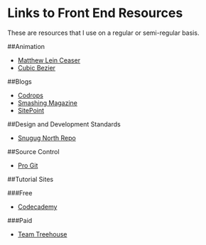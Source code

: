 Links to Front End Resources
============================

These are resources that I use on a regular or semi-regular basis.

##Animation
* [Matthew Lein Ceaser](http://matthewlein.com/ceaser/)
* [Cubic Bezier](http://cubic-bezier.com/)

##Blogs
* [Codrops](http://tympanus.net/codrops/)
* [Smashing Magazine](http://www.smashingmagazine.com)
* [SitePoint](http://www.sitepoint.com)

##Design and Development Standards
* [Snugug North Repo](https://github.com/Snugug/north)

##Source Control
* [Pro Git](http://git-scm.com/book)

##Tutorial Sites

###Free
* [Codecademy](http://www.codecademy.com/)

###Paid
* [Team Treehouse](http://www.teamtreehouse.com)
